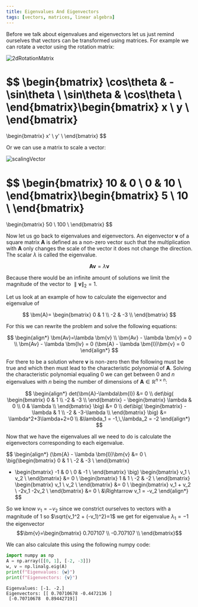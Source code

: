 ```yaml
---
title: Eigenvalues And Eigenvectors
tags: [vectors, matrices, linear algebra]
---
```



<!--- WARNING: THIS FILE WAS AUTOGENERATED! DO NOT EDIT! Instead, edit the notebook w/the location & name as this file.-->

Before we talk about eigenvalues and eigenvectors let us just remind ourselves that vectors can be transformed using matrices. For example we can rotate a vector using the rotation matrix:

![2dRotationMatrix](/img/maths/2dRotationMatrix.png)

$$
\begin{bmatrix}
  \cos\theta & -\sin\theta \\
  \sin\theta &  \cos\theta \\
\end{bmatrix}\begin{bmatrix}
  x \\
  y \\
\end{bmatrix}
=
\begin{bmatrix}
  x' \\
  y' \\
\end{bmatrix}
$$

Or we can use a matrix to scale a vector:

![scalingVector](/img/maths/scalingVector.png)

$$
\begin{bmatrix}
  10 & 0 \\
  0 & 10 \\
\end{bmatrix}\begin{bmatrix}
  5 \\
  10 \\
\end{bmatrix}
=
\begin{bmatrix}
  50 \\
  100 \\
\end{bmatrix}
$$

Now let us go back to eigenvalues and eigenvectors. An eigenvector $\bm{v}$ of a square matrix $\bm{A}$ is defined as a non-zero vector such that the multiplication with $\bm{A}$ only changes the scale of the vector it does not change the direction. The scalar $\lambda$ is called the eigenvalue.

$$\bm{Av}=\lambda \bm{v}$$

Because there would be an infinite amount of solutions we limit the magnitude of the vector to $\parallel\bm{v}\parallel_2=1$.

Let us look at an example of how to calculate the eigenvector and eigenvalue of 

$$
\bm{A}=
\begin{bmatrix}
  0 & 1 \\
  -2 & -3 \\
\end{bmatrix}
$$

For this we can rewrite the problem and solve the following equations:

$$
\begin{align*}
\bm{Av}=\lambda \bm{v} \\
\bm{Av} - \lambda \bm{v} = 0 \\
\bm{Av} - \lambda \bm{Iv} = 0
(\bm{A} - \lambda \bm{I})\bm{v} = 0
\end{align*}
$$

For there to be a solution where $\bm{v}$ is non-zero then the following must be true and which then must lead to the characteristic polynomial of $\bm{A}$. Solving the characteristic polynomial equaling 0 we can get between 0 and $n$ eigenvalues with $n$ being the number of dimensions of $\bm{A} \in \mathbb{R}^{n \times n}$:

$$
\begin{align*}
det(\bm{A}-\lambda\bm{I}) &= 0 \\
det\big( 
    \begin{bmatrix}
      0 & 1 \\
      -2 & -3 \\
    \end{bmatrix}
    - \begin{bmatrix}
      \lambda & 0 \\
      0 & \lambda \\
    \end{bmatrix}
\big) &= 0 \\
det\big( 
    \begin{bmatrix}
      -\lambda & 1 \\
      -2 & -3-\lambda \\
    \end{bmatrix}
\big) &= \lambda^2+3\lambda+2=0 \\
&\lambda_1 = -1,\,\lambda_2 = -2
\end{align*}
$$

Now that we have the eigenvalues all we need to do is calculate the eigenvectors corresponding to each eigenvalue.

$$
\begin{align*}
(\bm{A} - \lambda \bm{I})\bm{v} &= 0 \\
\big(\begin{bmatrix}
      0 & 1 \\
      -2 & -3 \\
\end{bmatrix}
- \begin{bmatrix}
      -1 & 0 \\
      0 & -1 \\
\end{bmatrix} \big)
\begin{bmatrix}
      v_1 \\
      v_2 \\
\end{bmatrix} &= 0 \\
\begin{bmatrix}
      1 & 1 \\
      -2 & -2 \\
\end{bmatrix}
\begin{bmatrix}
      v_1 \\
      v_2 \\
\end{bmatrix} &= 0 \\
\begin{bmatrix}
      v_1 + v_2 \\
      -2v_1 -2v_2 \\
\end{bmatrix} &= 0 \\
&\Rightarrow v_1 = -v_2
\end{align*}
$$

So we know $v_1 = -v_2$ since we constrict ourselves to vectors with a magnitude of 1 so $\sqrt{v_1^2 + (-v_1)^2}=1$ we get for eigenvalue $\lambda_1=-1$ the eigenvector
$$\bm{v}=\begin{bmatrix}
      0.707107 \\
      -0.707107 \\
\end{bmatrix}$$

We can also calculate this using the following numpy code:


```python
import numpy as np
A = np.array([[0, 1], [-2, -3]])
w, v = np.linalg.eig(A)
print(f"Eigenvalues: {w}")
print(f"Eigenvectors: {v}")
```

<CodeOutputBlock lang="python">

    Eigenvalues: [-1. -2.]
    Eigenvectors: [[ 0.70710678 -0.4472136 ]
     [-0.70710678  0.89442719]]


</CodeOutputBlock>
